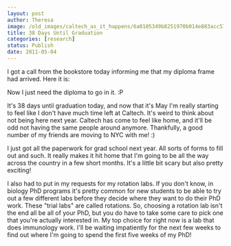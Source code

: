 ```yaml
---
layout: post
author: Theresa
image: /old_images/caltech_as_it_happens/6a0105349b8251970b014e883acc57970d.jpg
title: 38 Days Until Graduation 
categories: [research]
status: Publish
date: 2011-05-04
---
```



I got a call from the bookstore today informing me that my diploma frame had arrived. Here it is:

Now I just need the diploma to go in it. :P

It's 38 days until graduation today, and now that it's May I'm really starting to feel like I don't have much time left at Caltech. It's weird to think about not being here next year. Caltech has come to feel like home, and it'll be odd not having the same people around anymore. Thankfully, a good number of my friends are moving to NYC with me! :)

I just got all the paperwork for grad school next year. All sorts of forms to fill out and such. It really makes it hit home that I'm going to be all the way across the country in a few short months. It's a little bit scary but also pretty exciting!

I also had to put in my requests for my rotation labs. If you don't know, in biology PhD programs it's pretty common for new students to be able to try out a few different labs before they decide where they want to do their PhD work. These "trial labs" are called rotations. So, choosing a rotation lab isn't the end all be all of your PhD, but you do have to take some care to pick one that you're actually interested in. My top choice for right now is a lab that does immunology work. I'll be waiting impatiently for the next few weeks to find out where I'm going to spend the first five weeks of my PhD!

